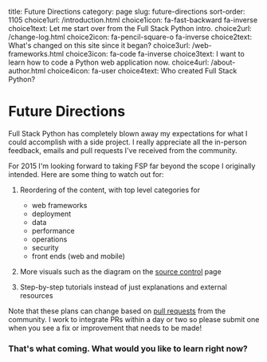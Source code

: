 title: Future Directions
category: page
slug: future-directions
sort-order: 1105
choice1url: /introduction.html
choice1icon: fa-fast-backward fa-inverse
choice1text: Let me start over from the Full Stack Python intro.
choice2url: /change-log.html
choice2icon: fa-pencil-square-o fa-inverse
choice2text: What's changed on this site since it began?
choice3url: /web-frameworks.html
choice3icon: fa-code fa-inverse
choice3text: I want to learn how to code a Python web application now.
choice4url: /about-author.html
choice4icon: fa-user
choice4text: Who created Full Stack Python?


# Future Directions
Full Stack Python has completely blown away my expectations for what I could
accomplish with a side project. I really appreciate all the in-person feedback,
emails and pull requests I've received from the community.

For 2015 I'm looking forward to taking FSP far beyond the scope I originally
intended. Here are some thing to watch out for:

1. Reordering of the content, with top level categories for 

    * web frameworks
    * deployment
    * data
    * performance
    * operations
    * security
    * front ends (web and mobile)

1. More visuals such as the diagram on the 
   [source control](/source-control.html) page

1. Step-by-step tutorials instead of just explanations and external resources


Note that these plans can change based on 
[pull requests](https://github.com/makaimc/fullstackpython.github.com/pulls)
from the community. I work to integrate PRs within a day or two so please 
submit one when you see a fix or improvement that needs to be made!


### That's what coming. What would you like to learn right now?
